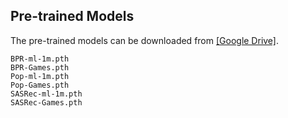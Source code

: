 ## Pre-trained Models

The pre-trained models can be downloaded from [[Google Drive]](https://drive.google.com/drive/folders/17Em-qAhZ8ybcBah3EdmAcQWfn1D8ONh-?usp=sharing).

```
BPR-ml-1m.pth
BPR-Games.pth
Pop-ml-1m.pth
Pop-Games.pth
SASRec-ml-1m.pth
SASRec-Games.pth
```

